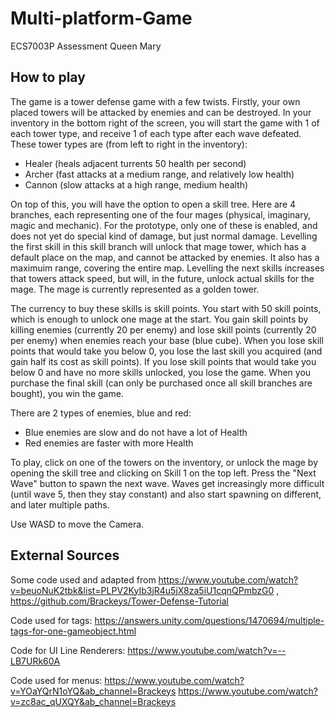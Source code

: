 # Multi-platform-Game

ECS7003P Assessment Queen Mary

## How to play

The game is a tower defense game with a few twists. Firstly, your own placed towers will be attacked by enemies and can be destroyed. In your inventory in the bottom right of the screen, you will start the game with 1 of each tower type, and receive 1 of each type after each wave defeated. These tower types are (from left to right in the inventory):

- Healer (heals adjacent turrents 50 health per second)
- Archer (fast attacks at a medium range, and relatively low health)
- Cannon (slow attacks at a high range, medium health)

On top of this, you will have the option to open a skill tree. Here are 4 branches, each representing one of the four mages (physical, imaginary, magic and mechanic). For the prototype, only one of these is enabled, and does not yet do special kind of damage, but just normal damage. Levelling the first skill in this skill branch will unlock that mage tower, which has a default place on the map, and cannot be attacked by enemies. It also has a maximuim range, covering the entire map. Levelling the next skills increases that towers attack speed, but will, in the future, unlock actual skills for the mage. The mage is currently represented as a golden tower.

The currency to buy these skills is skill points. You start with 50 skill points, which is enough to unlock one mage at the start. You gain skill points by killing enemies (currently 20 per enemy) and lose skill points (currently 20 per enemy) when enemies reach your base (blue cube). When you lose skill points that would take you below 0, you lose the last skill you acquired (and gain half its cost as skill points). If you lose skill points that would take you below 0 and have no more skills unlocked, you lose the game. When you purchase the final skill (can only be purchased once all skill branches are bought), you win the game.

There are 2 types of enemies, blue and red:

- Blue enemies are slow and do not have a lot of Health
- Red enemies are faster with more Health

To play, click on one of the towers on the inventory, or unlock the mage by opening the skill tree and clicking on Skill 1 on the top left. Press the "Next Wave" button to spawn the next wave. Waves get increasingly more difficult (until wave 5, then they stay constant) and also start spawning on different, and later multiple paths.

Use WASD to move the Camera.

## External Sources

Some code used and adapted from https://www.youtube.com/watch?v=beuoNuK2tbk&list=PLPV2KyIb3jR4u5jX8za5iU1cqnQPmbzG0 , https://github.com/Brackeys/Tower-Defense-Tutorial

Code used for tags:
https://answers.unity.com/questions/1470694/multiple-tags-for-one-gameobject.html

Code for UI Line Renderers: https://www.youtube.com/watch?v=--LB7URk60A

Code used for menus:
https://www.youtube.com/watch?v=YOaYQrN1oYQ&ab_channel=Brackeys
https://www.youtube.com/watch?v=zc8ac_qUXQY&ab_channel=Brackeys

